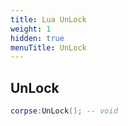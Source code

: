 ```yaml
---
title: Lua UnLock
weight: 1
hidden: true
menuTitle: UnLock
---
```

## UnLock
```lua
corpse:UnLock(); -- void
```